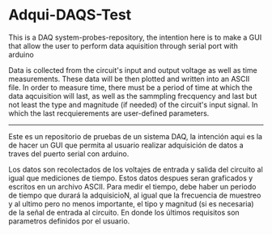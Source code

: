 # Adqui-DAQS-Test
This is a DAQ system-probes-repository, the intention here is to make a GUI that allow the user to perform data aquisition through serial port with arduino

Data is collected from the circuit's input and output voltage as well as time measurements.
These data will be then plotted and written into an ASCII file. In order to measure time, there must be a period of time at which the data aqcuisition will last, as well as the sammpling frecquency and last but not least the type and magnitude (if needed) of the circuit's input signal. In which the last recquierements are user-defined parameters.

***********************************************************************************
Este es un repositorio de pruebas de un sistema DAQ, la intención aqui es la de hacer un GUI que permita al usuario realizar adquisición de datos a traves del puerto serial con arduino.

Los datos son recolectados de los voltajes de entrada y salida del circuito al igual que mediciones de tiempo.
Estos datos despues seran graficados y escritos en un archivo ASCII. Para medir el tiempo, debe haber un periodo de tiempo que durará la adquisicioN, al igual que la frecuencia de muestreo y al ultimo pero no menos importante, el tipo y magnitud (si es necesaria) de la señal de entrada al circuito. En donde los últimos requisitos son parametros definidos por el usuario. 
